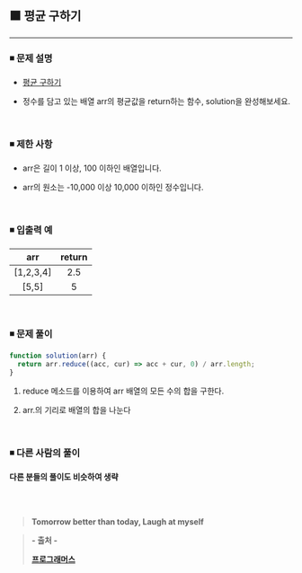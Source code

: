 ## ⬛ 평균 구하기

---

### ◾ 문제 설명

- [평균 구하기](https://programmers.co.kr/learn/courses/30/lessons/12944)

- 정수를 담고 있는 배열 arr의 평균값을 return하는 함수, solution을 완성해보세요.

<br>

### ◾ 제한 사항

- arr은 길이 1 이상, 100 이하인 배열입니다.

- arr의 원소는 -10,000 이상 10,000 이하인 정수입니다.

<br>

### ◾ 입출력 예

|    arr    | return |
| :-------: | :----: |
| [1,2,3,4] |  2.5   |
|   [5,5]   |   5    |

<br>

### ◾ 문제 풀이

```javascript
function solution(arr) {
  return arr.reduce((acc, cur) => acc + cur, 0) / arr.length;
}
```

1. reduce 메소드를 이용하여 arr 배열의 모든 수의 합을 구한다.

2. arr.의 기리로 배열의 합을 나눈다

<br>

### ◾ 다른 사람의 풀이

**다른 분들의 풀이도 비슷하여 생략**

<br><br>

> **Tomorrow better than today, Laugh at myself**

> **- 출처 -**
>
> **[프로그래머스](https://programmers.co.kr/learn/challenges)**
